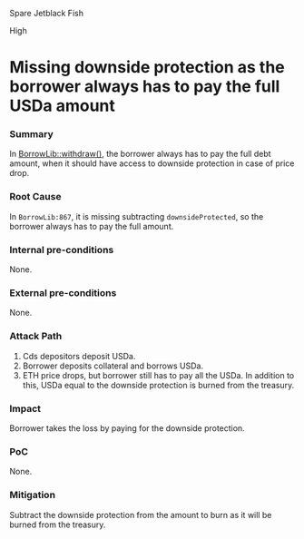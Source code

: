 Spare Jetblack Fish

High

# Missing downside protection as the borrower always has to pay the full USDa amount

### Summary

In [BorrowLib::withdraw()](https://github.com/sherlock-audit/2024-11-autonomint/blob/main/Blockchain/Blockchian/contracts/lib/BorrowLib.sol#L804), the borrower always has to pay the full debt amount, when it should have access to downside protection in case of price drop.

### Root Cause

In `BorrowLib:867`, it is missing subtracting `downsideProtected`, so the borrower always has to pay the full amount.

### Internal pre-conditions

None.

### External pre-conditions

None.

### Attack Path

1. Cds depositors deposit USDa.
2. Borrower deposits collateral and borrows USDa.
3. ETH price drops, but borrower still has to pay all the USDa. In addition to this, USDa equal to the downside protection is burned from the treasury.

### Impact

Borrower takes the loss by paying for the downside protection.

### PoC

None.

### Mitigation

Subtract the downside protection from the amount to burn as it will be burned from the treasury.